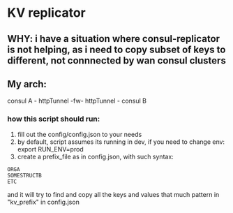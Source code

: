 # KV replicator

## WHY: i have a situation where consul-replicator is not helping, as i need to copy subset of keys to different, not connnected by wan consul clusters

## My arch:


consul A - httpTunnel -fw- httpTunnel - consul B 


### how this script should run:
1. fill out the config/config.json to your needs
2. by default, script assumes its running in dev, if you need to change env: 
        export RUN_ENV=prod
3. create a prefix_file as in config.json, with such syntax:
```
ORGA
SOMESTRUCTB
ETC
```
and it will try to find and copy all the keys and values that much pattern in "kv_prefix" in config.json

 